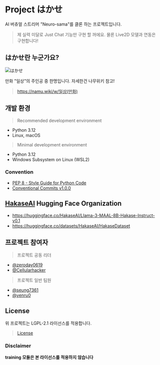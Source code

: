 # Project はかせ
AI 버츄얼 스트리머 "Neuro-sama"를 클론 하는 프로젝트입니다.

> 제 실력 미달로 Just Chat 기능만 구현 할 꺼에요. 물론 Live2D 모델과 연동은 구현합니다!

## はかせ란 누군가요?
![はかせ](.github/images/profile.png)

만화 "일상"의 주인공 중 한명입니다. 자세한건 나무위키 참고!
> https://namu.wiki/w/일상(만화)

## 개발 환경
> Recommended development environment
- Python 3.12
- Linux, macOS

> Minimal development environment
- Python 3.12
- Windows Subsystem on Linux (WSL2)

### Convention
- [PEP 8 - Style Guide for Python Code](https://peps.python.org/pep-0008/)
- [Conventional Commits v1.0.0](https://www.conventionalcommits.org/ko/v1.0.0/)

## [HakaseAI](https://huggingface.co/HakaseAI) Hugging Face Organization
- https://huggingface.co/HakaseAI/Llama-3-MAAL-8B-Hakase-Instruct-v0.1
- https://huggingface.co/datasets/HakaseAI/HakaseDataset

## 프로젝트 참여자
> 프로젝트 공동 리더
- [@zeroday0619](https://github.com/zeroday0619)
- [@Cellularhacker](https://github.com/Cellularhacker)
> 프로젝트 일반 팀원
- [@seung7361](https://github.com/seung7361)
- [@yenru0](https://github.com/yenru0)

## License
위 프로젝트는 LGPL-2.1 라이선스를 적용합니다.
> [License](./LICENSE)

### Disclaimer
**training 모듈은 본 라이선스를 적용하지 않습니다**
